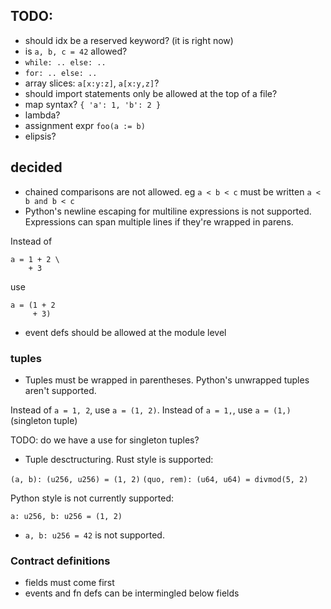 
## TODO:

- should idx be a reserved keyword? (it is right now)
- is `a, b, c = 42` allowed?
- `while: .. else: ..`
- `for: .. else: ..`
- array slices: `a[x:y:z]`, `a[x:y,z]`?
- should import statements only be allowed at the top of a file?
- map syntax? `{ 'a': 1, 'b': 2 }`
- lambda?
- assignment expr `foo(a := b)`
- elipsis?

## decided
- chained comparisons are not allowed.
  eg `a < b < c` must be written `a < b and b < c`
- Python's newline escaping for multiline expressions is not supported.
Expressions can span multiple lines if they're wrapped in parens.

Instead of
```
a = 1 + 2 \
    + 3
```
use
```
a = (1 + 2
     + 3)
```

- event defs should be allowed at the module level

### tuples

- Tuples must be wrapped in parentheses. Python's unwrapped tuples aren't supported.

Instead of `a = 1, 2`, use `a = (1, 2)`.
Instead of `a = 1,`, use `a = (1,)` (singleton tuple)

TODO: do we have a use for singleton tuples?


- Tuple desctructuring. Rust style is supported:

`(a, b): (u256, u256) = (1, 2)`
`(quo, rem): (u64, u64) = divmod(5, 2)`

Python style is not currently supported:

`a: u256, b: u256 = (1, 2)`

- `a, b: u256 = 42` is not supported.

### Contract definitions
- fields must come first
- events and fn defs can be intermingled below fields
